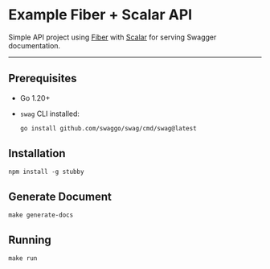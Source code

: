 # Example Fiber + Scalar API

Simple API project using [Fiber](https://gofiber.io/) with [Scalar](https://scalar.sepet.dev/) for serving Swagger documentation.

---

## Prerequisites

- Go 1.20+
- `swag` CLI installed:

  ```bash
  go install github.com/swaggo/swag/cmd/swag@latest

Installation
----------
```
npm install -g stubby
```

Generate Document
----------
```
make generate-docs
```
Running
----------
```
make run
```